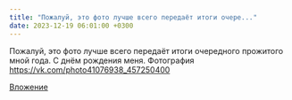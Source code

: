 ```yaml
---
title: "Пожалуй, это фото лучше всего передаёт итоги очере..."
date: 2023-12-19 06:01:00 +0300
---
```


Пожалуй, это фото лучше всего передаёт итоги очередного прожитого мной года. С днём рождения меня.
Фотография
https://vk.com/photo41076938_457250400

[Вложение](https://vk.com/photo41076938_457250400)
